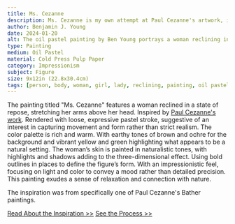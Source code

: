 ```yaml
---
title: Ms. Cezanne
description: Ms. Cezanne is my own attempt at Paul Cezanne's artwork, including one of his many bather subjects, but in my own impressionistic style and colors. Using the oil pastels I have on hand.
author: Benjamin J. Young
date: 2024-01-20
alt: The oil pastel painting by Ben Young portrays a woman reclining in a vibrant, natural setting, depicted with vivid colors and energetic, sketch-like strokes that create a lively and dynamic composition.
type: Painting
medium: Oil Pastel
material: Cold Press Pulp Paper
category: Impressionism
subject: Figure
size: 9x12in (22.8x30.4cm)
tags: [person, body, woman, girl, lady, reclining, painting, oil pastel, impressionism, figure]
---
```


The painting titled "Ms. Cezanne" features a woman reclined in a state of repose, stretching her arms above her head. Inspired by [Paul Cezanne's work](https://collection.barnesfoundation.org/objects/4819/Bather-at-the-Seashore-(Baigneuse-au-bord-de-la-mer)/). Rendered with loose, expressive pastel stroke, suggestive of an interest in capturing movement and form rather than strict realism. The color palette is rich and warm. With earthy tones of brown and ochre for the background and vibrant yellow and green highlighting what appears to be a natural setting. The woman’s skin is painted in naturalistic tones, with highlights and shadows adding to the three-dimensional effect. Using bold outlines in places to define the figure’s form. With an impressionistic feel, focusing on light and color to convey a mood rather than detailed precision. This painting exudes a sense of relaxation and connection with nature.

The inspiration was from specifically one of Paul Cezanne's Bather paintings.

[Read About the Inspiration >>](./inspiration/)
[See the Process >>](./process/)